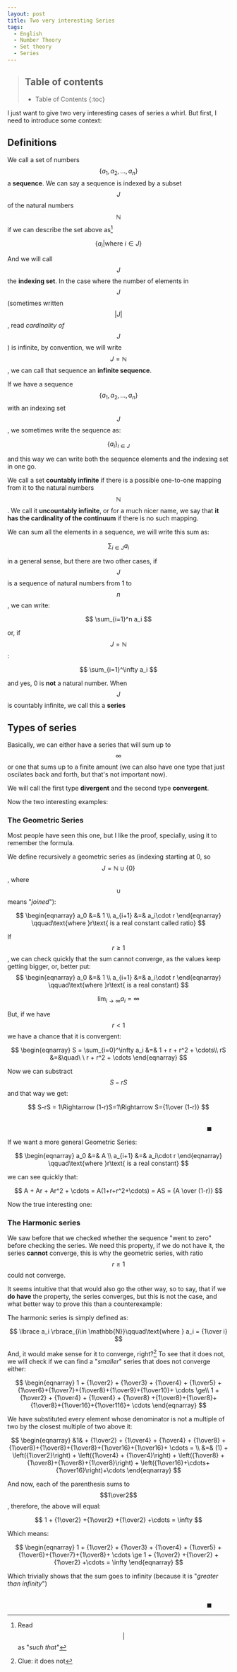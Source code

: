 ```yaml
---
layout: post
title: Two very interesting Series
tags:
  - English
  - Number Theory
  - Set theory
  - Series
---
```



>## Table of contents
>* Table of Contents
>{:toc}

I just want to give two very interesting cases of series a whirl. But first, I need to introduce some context:

## Definitions
We call a set of numbers $$\lbrace a_1, a_2, \dots, a_n \rbrace$$ a **sequence**. We can say a sequence is indexed by a subset $$J$$ of the natural numbers $$\mathbb{N}$$ if we can describe the set above as[^1]

$$
\lbrace
 a_i \vert \text{where }i\in J
\rbrace
$$

[^1]: Read $$\vert$$ as "*such that*"

And we will call $$J$$ the **indexing set**. In the case where the number of elements in $$J$$ (sometimes written $$\vert J \vert$$, read *cardinality of $$J$$*) is infinite, by convention, we will write $$J = \mathbb{N}$$, we can call that sequence an **infinite sequence**.

If we have a sequence $$\lbrace a_1, a_2, \dots, a_n \rbrace$$ with an indexing set $$J$$, we sometimes write the sequence as:

$$
\lbrace
 a_i
\rbrace_{i\in J}
$$

and this way we can write both the sequence elements and the indexing set in one go.

We call a set **countably infinite** if there is a possible one-to-one mapping from it to the natural numbers $$\mathbb{N}$$. We call it **uncountably infinite**, or for a much nicer name, we say that **it has the cardinality of the continuum** if there is no such mapping.

We can sum all the elements in a sequence, we will write this sum as:

$$
\sum_{i\in J} a_i
$$

in a general sense, but there are two other cases, if $$J$$ is a sequence of natural numbers from 1 to $$n$$, we can write:

$$
\sum_{i=1}^n a_i
$$

or, if $$J= \mathbb{N}$$:

$$
\sum_{i=1}^\infty a_i
$$

and yes, 0 is **not** a natural number. When $$J$$ is countably infinite, we call this a **series**

## Types of series

Basically, we can either have a series that will sum up to $$\infty$$ or one that sums up to a finite amount (we can also have one type that just oscilates back and forth, but that's not important now).

We will call the first type **divergent** and the second type **convergent**.

Now the two interesting examples:

### The Geometric Series
Most people have seen this one, but I like the proof, specially, using it to remember the formula.

We define recursively a geometric series as (indexing starting at 0, so $$J = \mathbb{N}\cup\lbrace 0 \rbrace$$, where $$\cup$$ means "*joined*"):

$$
\begin{eqnarray}
 a_0 &=& 1 \\
 a_{i+1} &=& a_i\cdot r
\end{eqnarray}
\qquad\text{where }r\text{ is a real constant called ratio}
$$

If $$r\ge 1$$, we can check quickly that the sum cannot converge, as the values keep getting bigger, or, better put:$$
\begin{eqnarray}
 a_0 &=& 1 \\
 a_{i+1} &=& a_i\cdot r
\end{eqnarray}
\qquad\text{where }r\text{ is a real constant}
$$

$$
\lim_{i\to\infty} a_i =\infty
$$

But, if we have $$r<1$$ we have a chance that it is convergent:

$$
\begin{eqnarray}
 S = \sum_{i=0}^\infty a_i &=& 1 + r + r^2 + \cdots\\
                        rS &=&\quad\ \  r + r^2 + \cdots
\end{eqnarray}
$$

Now we can substract $$S - rS$$ and that way we get:

$$
S-rS = 1\Rightarrow (1-r)S=1\Rightarrow S={1\over (1-r)}
$$

$$\hspace{25cm}\blacksquare$$

If we want a more general Geometric Series:

$$
\begin{eqnarray}
 a_0 &=& A \\
 a_{i+1} &=& a_i\cdot r
\end{eqnarray}
\qquad\text{where }r\text{ is a real constant}
$$

we can see quickly that:

$$
A + Ar + Ar^2 + \cdots = A(1+r+r^2+\cdots) = AS = {A \over (1-r)}
$$

Now the true interesting one:

### The Harmonic series

We saw before that we checked whether the sequence "went to zero" before checking the series. We need this property, if we do not have it, the series **cannot** converge, this is why the geometric series, with ratio $$r\ge 1$$ could not converge.

It seems intuitive that that would also go the other way, so to say, that if we **do have** the property, the series converges, but this is not the case, and what better way to prove this than a counterexample:

The harmonic series is simply defined as:

$$
\lbrace
 a_i
\rbrace_{i\in \mathbb{N}}\qquad\text{where }
a_i = {1\over i}
$$

And, it would make sense for it to converge, right?[^2] To see that it does not, we will check if we can find a "*smaller*" series that does not converge either:
[^2]: Clue: it does not

$$
\begin{eqnarray}
 1 + {1\over2} + {1\over3} + {1\over4} + {1\over5} +{1\over6}+{1\over7}+{1\over8}+{1\over9}+{1\over10}+ \cdots \ge\\
 1 + {1\over2} + {1\over4} + {1\over4} + {1\over8} +{1\over8}+{1\over8}+{1\over8}+{1\over16}+{1\over116}+ \cdots
\end{eqnarray}
$$

We have substituted every element whose denominator is not a multiple of two by the closest multiple of two above it:

$$
\begin{eqnarray}
 &1& + {1\over2} + {1\over4} + {1\over4} + {1\over8} +{1\over8}+{1\over8}+{1\over8}+{1\over16}+{1\over16}+ \cdots = \\
 &=& (1) + 
 \left({1\over2}\right) + 
 \left({1\over4} + {1\over4}\right) +
 \left({1\over8} +{1\over8}+{1\over8}+{1\over8}\right) +
 \left({1\over16}+\cdots+{1\over16}\right)+\cdots
\end{eqnarray}
$$

And now, each of the parenthesis sums to $$1\over2$$, therefore, the above will equal:

$$
1 + {1\over2} +{1\over2} +{1\over2} +\cdots = \infty
$$

Which means:

$$
\begin{eqnarray}
 1 + {1\over2} + {1\over3} + {1\over4} + {1\over5} +{1\over6}+{1\over7}+{1\over8}+ \cdots \ge 1 + {1\over2} +{1\over2} +{1\over2} +\cdots = \infty
\end{eqnarray}
$$

Which trivially shows that the sum goes to infinity (because it is "*greater than infinity*")

$$\hspace{25cm}\blacksquare$$